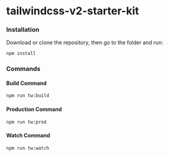 # tailwindcss-v2-starter-kit

### Installation

Download or clone the repository, then go to the folder and run: 

```sh
npm install
```
### Commands

#### Build Command
```sh
npm run tw:build
```

#### Production Command
```sh
npm run tw:prod
```

#### Watch Command
```sh
npm run tw:watch
```